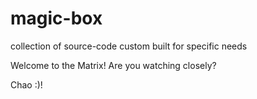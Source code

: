 # magic-box
collection of source-code custom built for specific needs

Welcome to the Matrix!
Are you watching closely?

Chao :)!
